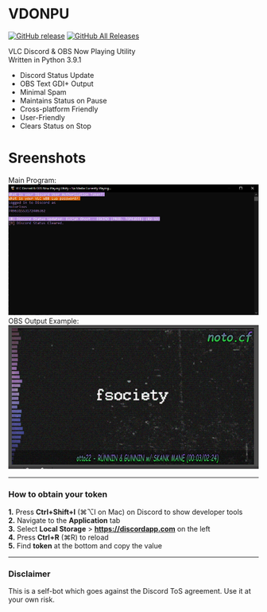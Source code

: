 # VDONPU
[![GitHub release](https://img.shields.io/github/v/release/noto-rious/VDONPU?style=plastic)](https://github.com/noto-rious/VDONPU/releases) [![GitHub All Releases](https://img.shields.io/github/downloads/noto-rious/VDONPU/total?style=plastic)](https://github.com/noto-rious/VDONPU/releases)

 VLC Discord & OBS Now Playing Utility  
 Written in Python 3.9.1 
 
 * Discord Status Update
 * OBS Text GDI+ Output
 * Minimal Spam
 * Maintains Status on Pause
 * Cross-platform Friendly
 * User-Friendly
 * Clears Status on Stop   
 
# Sreenshots
Main Program:
![screenshot.png](screenshot.png)
OBS Output Example:  
![example.png](example.png)

***
### How to obtain your token
**1.** Press **Ctrl+Shift+I** (⌘⌥I on Mac) on Discord to show developer tools<br/>
**2.** Navigate to the **Application** tab<br/>
**3.** Select **Local Storage** > **https://discordapp.com** on the left<br/>
**4.** Press **Ctrl+R** (⌘R) to reload<br/>
**5.** Find **token** at the bottom and copy the value<br/>
***
### Disclaimer
This is a self-bot which goes against the Discord ToS agreement. Use it at your own risk.
